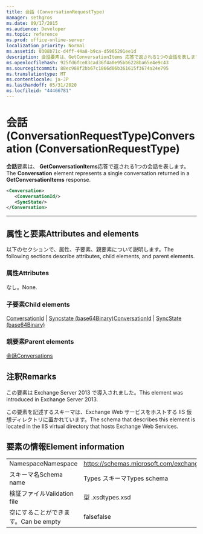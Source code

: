 ```yaml
---
title: 会話 (ConversationRequestType)
manager: sethgros
ms.date: 09/17/2015
ms.audience: Developer
ms.topic: reference
ms.prod: office-online-server
localization_priority: Normal
ms.assetid: 0308b71c-d4ff-44a8-b9ca-d5965291ee1d
description: 会話要素は、GetConversationItems 応答で返される1つの会話を表します。
ms.openlocfilehash: 925fd6fce83cad36f4a0e95bb6228ba65e4e9c43
ms.sourcegitcommit: 88ec988f2bb67c1866d06b361615f3674a24e795
ms.translationtype: MT
ms.contentlocale: ja-JP
ms.lasthandoff: 05/31/2020
ms.locfileid: "44466781"
---
```

# <a name="conversation-conversationrequesttype"></a><span data-ttu-id="ca8ca-103">会話 (ConversationRequestType)</span><span class="sxs-lookup"><span data-stu-id="ca8ca-103">Conversation (ConversationRequestType)</span></span>

<span data-ttu-id="ca8ca-104">**会話**要素は、 **GetConversationItems**応答で返される1つの会話を表します。</span><span class="sxs-lookup"><span data-stu-id="ca8ca-104">The **Conversation** element represents a single conversation returned in a **GetConversationItems** response.</span></span> 
  
```XML
<Conversation>
   <ConversationId/>
   <SyncState/>
</Conversation>
```

 ****
## <a name="attributes-and-elements"></a><span data-ttu-id="ca8ca-105">属性と要素</span><span class="sxs-lookup"><span data-stu-id="ca8ca-105">Attributes and elements</span></span>

<span data-ttu-id="ca8ca-106">以下のセクションで、属性、子要素、親要素について説明します。</span><span class="sxs-lookup"><span data-stu-id="ca8ca-106">The following sections describe attributes, child elements, and parent elements.</span></span>
  
### <a name="attributes"></a><span data-ttu-id="ca8ca-107">属性</span><span class="sxs-lookup"><span data-stu-id="ca8ca-107">Attributes</span></span>

<span data-ttu-id="ca8ca-108">なし。</span><span class="sxs-lookup"><span data-stu-id="ca8ca-108">None.</span></span>
  
### <a name="child-elements"></a><span data-ttu-id="ca8ca-109">子要素</span><span class="sxs-lookup"><span data-stu-id="ca8ca-109">Child elements</span></span>

<span data-ttu-id="ca8ca-110">[ConversationId](conversationid.md)  | [Syncstate (base64Binary)](syncstate-base64binary.md)</span><span class="sxs-lookup"><span data-stu-id="ca8ca-110">[ConversationId](conversationid.md) | [SyncState (base64Binary)](syncstate-base64binary.md)</span></span>
  
### <a name="parent-elements"></a><span data-ttu-id="ca8ca-111">親要素</span><span class="sxs-lookup"><span data-stu-id="ca8ca-111">Parent elements</span></span>

[<span data-ttu-id="ca8ca-112">会話</span><span class="sxs-lookup"><span data-stu-id="ca8ca-112">Conversations</span></span>](conversations-ex15websvcsotherref.md)
  
## <a name="remarks"></a><span data-ttu-id="ca8ca-113">注釈</span><span class="sxs-lookup"><span data-stu-id="ca8ca-113">Remarks</span></span>

<span data-ttu-id="ca8ca-114">この要素は Exchange Server 2013 で導入されました。</span><span class="sxs-lookup"><span data-stu-id="ca8ca-114">This element was introduced in Exchange Server 2013.</span></span>
  
<span data-ttu-id="ca8ca-115">この要素を記述するスキーマは、Exchange Web サービスをホストする IIS 仮想ディレクトリに置かれています。</span><span class="sxs-lookup"><span data-stu-id="ca8ca-115">The schema that describes this element is located in the IIS virtual directory that hosts Exchange Web Services.</span></span>
  
## <a name="element-information"></a><span data-ttu-id="ca8ca-116">要素の情報</span><span class="sxs-lookup"><span data-stu-id="ca8ca-116">Element information</span></span>

|||
|:-----|:-----|
|<span data-ttu-id="ca8ca-117">Namespace</span><span class="sxs-lookup"><span data-stu-id="ca8ca-117">Namespace</span></span>  <br/> |https://schemas.microsoft.com/exchange/services/2006/types  <br/> |
|<span data-ttu-id="ca8ca-118">スキーマ名</span><span class="sxs-lookup"><span data-stu-id="ca8ca-118">Schema name</span></span>  <br/> |<span data-ttu-id="ca8ca-119">Types スキーマ</span><span class="sxs-lookup"><span data-stu-id="ca8ca-119">Types schema</span></span>  <br/> |
|<span data-ttu-id="ca8ca-120">検証ファイル</span><span class="sxs-lookup"><span data-stu-id="ca8ca-120">Validation file</span></span>  <br/> |<span data-ttu-id="ca8ca-121">型 .xsd</span><span class="sxs-lookup"><span data-stu-id="ca8ca-121">types.xsd</span></span>  <br/> |
|<span data-ttu-id="ca8ca-122">空にすることができます。</span><span class="sxs-lookup"><span data-stu-id="ca8ca-122">Can be empty</span></span>  <br/> |<span data-ttu-id="ca8ca-123">false</span><span class="sxs-lookup"><span data-stu-id="ca8ca-123">false</span></span>  <br/> |
   

